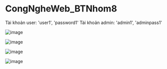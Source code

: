 # CongNgheWeb_BTNhom8

Tài khoản user: 'user1', 'password1'
Tài khoản admin: 'admin1', 'adminpass1'

![image](https://github.com/user-attachments/assets/aaae48a1-fabb-49c6-bb99-4bacc572b065)

![image](https://github.com/user-attachments/assets/2d7ef8f4-4662-4545-a32b-efb5da9b183f)

![image](https://github.com/user-attachments/assets/5291c56e-81cf-4b89-b965-8a9ffd1bb97a)

![image](https://github.com/user-attachments/assets/4741c423-1a12-45ff-9cc5-62e210ecd459)



